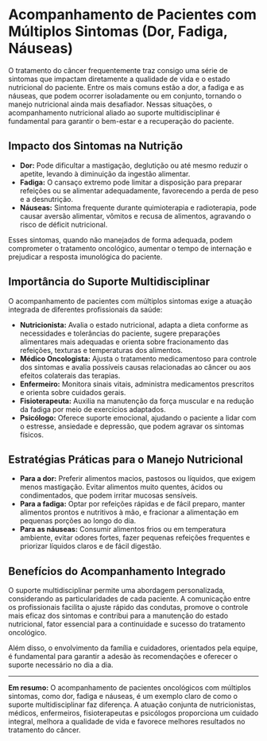 
# Acompanhamento de Pacientes com Múltiplos Sintomas (Dor, Fadiga, Náuseas)

O tratamento do câncer frequentemente traz consigo uma série de sintomas que impactam diretamente a qualidade de vida e o estado nutricional do paciente. Entre os mais comuns estão a dor, a fadiga e as náuseas, que podem ocorrer isoladamente ou em conjunto, tornando o manejo nutricional ainda mais desafiador. Nessas situações, o acompanhamento nutricional aliado ao suporte multidisciplinar é fundamental para garantir o bem-estar e a recuperação do paciente.

## Impacto dos Sintomas na Nutrição

- **Dor:** Pode dificultar a mastigação, deglutição ou até mesmo reduzir o apetite, levando à diminuição da ingestão alimentar.
- **Fadiga:** O cansaço extremo pode limitar a disposição para preparar refeições ou se alimentar adequadamente, favorecendo a perda de peso e a desnutrição.
- **Náuseas:** Sintoma frequente durante quimioterapia e radioterapia, pode causar aversão alimentar, vômitos e recusa de alimentos, agravando o risco de déficit nutricional.

Esses sintomas, quando não manejados de forma adequada, podem comprometer o tratamento oncológico, aumentar o tempo de internação e prejudicar a resposta imunológica do paciente.

## Importância do Suporte Multidisciplinar

O acompanhamento de pacientes com múltiplos sintomas exige a atuação integrada de diferentes profissionais da saúde:

- **Nutricionista:** Avalia o estado nutricional, adapta a dieta conforme as necessidades e tolerâncias do paciente, sugere preparações alimentares mais adequadas e orienta sobre fracionamento das refeições, texturas e temperaturas dos alimentos.
- **Médico Oncologista:** Ajusta o tratamento medicamentoso para controle dos sintomas e avalia possíveis causas relacionadas ao câncer ou aos efeitos colaterais das terapias.
- **Enfermeiro:** Monitora sinais vitais, administra medicamentos prescritos e orienta sobre cuidados gerais.
- **Fisioterapeuta:** Auxilia na manutenção da força muscular e na redução da fadiga por meio de exercícios adaptados.
- **Psicólogo:** Oferece suporte emocional, ajudando o paciente a lidar com o estresse, ansiedade e depressão, que podem agravar os sintomas físicos.

## Estratégias Práticas para o Manejo Nutricional

- **Para a dor:** Preferir alimentos macios, pastosos ou líquidos, que exigem menos mastigação. Evitar alimentos muito quentes, ácidos ou condimentados, que podem irritar mucosas sensíveis.
- **Para a fadiga:** Optar por refeições rápidas e de fácil preparo, manter alimentos prontos e nutritivos à mão, e fracionar a alimentação em pequenas porções ao longo do dia.
- **Para as náuseas:** Consumir alimentos frios ou em temperatura ambiente, evitar odores fortes, fazer pequenas refeições frequentes e priorizar líquidos claros e de fácil digestão.

## Benefícios do Acompanhamento Integrado

O suporte multidisciplinar permite uma abordagem personalizada, considerando as particularidades de cada paciente. A comunicação entre os profissionais facilita o ajuste rápido das condutas, promove o controle mais eficaz dos sintomas e contribui para a manutenção do estado nutricional, fator essencial para a continuidade e sucesso do tratamento oncológico.

Além disso, o envolvimento da família e cuidadores, orientados pela equipe, é fundamental para garantir a adesão às recomendações e oferecer o suporte necessário no dia a dia.

---

**Em resumo:** O acompanhamento de pacientes oncológicos com múltiplos sintomas, como dor, fadiga e náuseas, é um exemplo claro de como o suporte multidisciplinar faz diferença. A atuação conjunta de nutricionistas, médicos, enfermeiros, fisioterapeutas e psicólogos proporciona um cuidado integral, melhora a qualidade de vida e favorece melhores resultados no tratamento do câncer.
```
